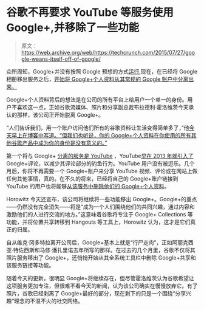 # 谷歌不再要求 YouTube 等服务使用 Google+,并移除了一些功能

> 原文：<https://web.archive.org/web/https://techcrunch.com/2015/07/27/google-weans-itself-off-of-google/>

众所周知，Google+并没有按照 Google 预想的方式[运行](https://web.archive.org/web/20221204053524/https://beta.techcrunch.com/2014/04/24/google-is-walking-dead/),现在，在已经将 Google 相册移出服务之后，[开始将 Google+个人资料从其常规的 Google 账户中分离出来。](https://web.archive.org/web/20221204053524/http://googleblog.blogspot.com/2015/07/everything-in-its-right-place.html)

Google+个人资料背后的想法是在公司的所有平台上给用户一个单一的身份。用户不喜欢这一点，正如谷歌流媒体、照片和分享副总裁布拉德利·霍洛维茨今天承认的那样，该公司正开始脱离 Google+。

“人们告诉我们，用一个账户访问他们所有的谷歌资料让生活变得简单多了，”他[今天早上在博客中写道。“但我们也听说，你的 Google+个人资料在你使用的所有其他谷歌产品中成为你的身份是没有意义的。”](https://web.archive.org/web/20221204053524/http://googleblog.blogspot.com/2015/07/everything-in-its-right-place.html)

第一个将与 Google+ [分离的服务是 YouTube](https://web.archive.org/web/20221204053524/http://youtube-global.blogspot.com/2015/07/youtube-comments.html) ，YouTube[早在 2013 年就引入了](https://web.archive.org/web/20221204053524/https://beta.techcrunch.com/2013/09/24/youtube-announces-a-new-google-powered-commenting-system/) Google+评论，以减少其评论部分的钓鱼行为。YouTube 用户没有被逗乐。几个月后，你将不再需要一个 Google+账户来分享 YouTube 视频、评论或在网站上做任何其他事情，真的。在不久的将来，已经将自己的 Google+账户链接到 YouTube 的用户也将能够[从该服务中删除他们的 Google+个人资料](https://web.archive.org/web/20221204053524/http://youtube-global.blogspot.com/2015/07/youtube-comments.html)。

Horowitz 今天还宣布，该公司将继续将一些功能移出 Google+。Google+的重点——仍然没有完全消失——将是“成为一个人们围绕他们的共同兴趣，通过内容和激励他们的人进行交流的地方。”这意味着谷歌将专注于 Google+ Collections 等功能，并将位置共享转移到 Hangouts 等工具上，Horowitz 认为，这才是它们真正的归属。

自从维克·冈多特拉离开公司后，Google+基本上就是“行尸走肉”，正如阿丽克西亚·特佐西斯和马修·潘扎里诺去年所写的那样。在过去的几个月里，谷歌不仅将其照片服务移出了 Google+，还悄悄开始从其全系统工具栏中删除 Google+共享和该服务链接等功能。

随着今天的更新，很明显 Google+将继续存在，但尽管霍洛维茨认为谷歌希望让这项服务更加专注，但很难不看今天的新闻，认为该公司确实在慢慢放弃它。有了照片，谷歌已经剥离了 Google+最好的部分，现在剩下的只是一个围绕“分享兴趣”理念的不温不火的社交网络。